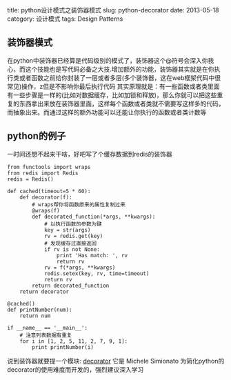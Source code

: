 title: python设计模式之装饰器模式
slug: python-decorator
date: 2013-05-18
category: 设计模式 
tags: Design Patterns

装饰器模式
-------

在python中装饰器已经算是代码级别的模式了，装饰器这个@符号会深入你我心，而这个技能也是写代码必备之大技.增加额外的功能，装饰器其实就是在你执行类或者函数之前给你封装了一层或者多层(多个装饰器，这在web框架代码中很常见)操作，z但是不影响你最后执行代码
其实原理就是：有一些函数或者类里面有一些步骤是一样的(比如对数据缓存，比如加锁和释放)，那么你就可以把这些重复的东西拿出来放在装饰器里面，这样每个函数或者类就不需要写这样多的代码，而抽象出来。而通过这样的额外功能可以还能让你执行的函数或者类计数等

python的例子
---

一时间还想不起来干啥，好吧写了个缓存数据到redis的装饰器

    from functools import wraps
    from redis import Redis
    redis = Redis()

    def cached(timeout=5 * 60):
        def decorator(f):
            # wraps帮你将函数原来的属性复制过来
            @wraps(f)
            def decorated_function(*args, **kwargs):
                # 以执行函数的参数为键
                key = str(args)
                rv = redis.get(key)
                # 发现缓存过直接返回
                if rv is not None:
                    print 'Has match: ', rv
                    return rv
                rv = f(*args, **kwargs)
                redis.setex(key, rv, time=timeout)
                return rv
            return decorated_function
        return decorator

    @cached()
    def printNumber(num):
        return num

    if __name__ == '__main__':
        # 注意列表数据有重复
        for i in [1, 2, 5, 11, 2, 7, 9, 1]:
            print printNumber(i)

说到装饰器就要提一个模块: [decorator](http://micheles.googlecode.com/hg/decorator/documentation.html) 它是 Michele Simionato 为简化python的decorator的使用难度而开发的，强烈建议深入学习
